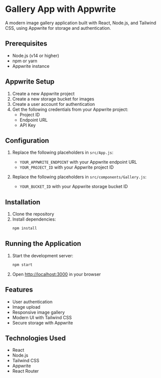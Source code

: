# Gallery App with Appwrite

A modern image gallery application built with React, Node.js, and Tailwind CSS, using Appwrite for storage and authentication.

## Prerequisites

- Node.js (v14 or higher)
- npm or yarn
- Appwrite instance

## Appwrite Setup

1. Create a new Appwrite project
2. Create a new storage bucket for images
3. Create a user account for authentication
4. Get the following credentials from your Appwrite project:
   - Project ID
   - Endpoint URL
   - API Key

## Configuration

1. Replace the following placeholders in `src/App.js`:
   - `YOUR_APPWRITE_ENDPOINT` with your Appwrite endpoint URL
   - `YOUR_PROJECT_ID` with your Appwrite project ID

2. Replace the following placeholders in `src/components/Gallery.js`:
   - `YOUR_BUCKET_ID` with your Appwrite storage bucket ID

## Installation

1. Clone the repository
2. Install dependencies:
   ```bash
   npm install
   ```

## Running the Application

1. Start the development server:
   ```bash
   npm start
   ```

2. Open [http://localhost:3000](http://localhost:3000) in your browser

## Features

- User authentication
- Image upload
- Responsive image gallery
- Modern UI with Tailwind CSS
- Secure storage with Appwrite

## Technologies Used

- React
- Node.js
- Tailwind CSS
- Appwrite
- React Router 